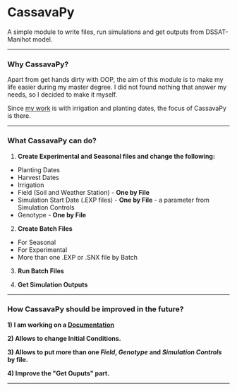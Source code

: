 # CassavaPy

A simple module to write files, run simulations and get outputs from DSSAT-Manihot model.

---

### Why CassavaPy?

Apart from get hands dirty with OOP, the aim of this module is to make my life easier during my master degree.
I did not found nothing that answer my needs, so I decided to make it myself.

Since [my work](https://github.com/FabioSeixas/MasterResearch) is with irrigation and planting dates, the focus of CassavaPy is there.

---

### What CassavaPy can do?

1. **Create Experimental and Seasonal files and change the following:**

* Planting Dates
* Harvest Dates
* Irrigation
* Field (Soil and Weather Station) - **One by File**
* Simulation Start Date (.EXP files) - **One by File** - a parameter from Simulation Controls
* Genotype - **One by File**

2. **Create Batch Files**

* For Seasonal
* For Experimental
* More than one .EXP or .SNX file by Batch

3. **Run Batch Files**

4. **Get Simulation Outputs**

---

### How CassavaPy should be improved in the future?

**1) I am working on a [Documentation](https://cassavapy.readthedocs.io/en/latest/)**

**2) Allows to change Initial Conditions.**

**3) Allows to put more than one *Field*, *Genotype* and *Simulation Controls* by file.**

**4) Improve the "Get Ouputs" part.**

---

